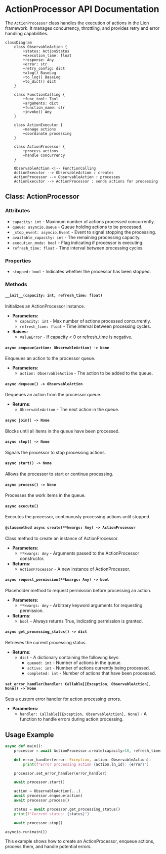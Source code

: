 # ActionProcessor API Documentation

The `ActionProcessor` class handles the execution of actions in the Lion framework. It manages concurrency, throttling, and provides retry and error handling capabilities.


```mermaid
classDiagram
    class ObservableAction {
        +status: ActionStatus
        +execution_time: float
        +response: Any
        +error: str
        +retry_config: dict
        +alog() BaseLog
        +to_log() BaseLog
        +to_dict() dict
    }

    class FunctionCalling {
        +func_tool: Tool
        +arguments: dict
        +function_name: str
        +invoke() Any
    }

    class ActionExecutor {
        +manage actions
        +coordinate processing
    }

    class ActionProcessor {
        +process actions
        +handle concurrency
    }

    ObservableAction <|-- FunctionCalling
    ActionExecutor --> ObservableAction : creates
    ActionProcessor --> ObservableAction : processes
    ActionExecutor --> ActionProcessor : sends actions for processing
```


## Class: ActionProcessor

### Attributes

- `capacity: int` - Maximum number of actions processed concurrently.
- `queue: asyncio.Queue` - Queue holding actions to be processed.
- `_stop_event: asyncio.Event` - Event to signal stopping the processing.
- `available_capacity: int` - The remaining processing capacity.
- `execution_mode: bool` - Flag indicating if processor is executing.
- `refresh_time: float` - Time interval between processing cycles.

### Properties

- `stopped: bool` - Indicates whether the processor has been stopped.

### Methods

#### `__init__(capacity: int, refresh_time: float)`

Initializes an ActionProcessor instance.

- **Parameters:**
  - `capacity: int` - Max number of actions processed concurrently.
  - `refresh_time: float` - Time interval between processing cycles.
- **Raises:**
  - `ValueError` - If capacity < 0 or refresh_time is negative.

#### `async enqueue(action: ObservableAction) -> None`

Enqueues an action to the processor queue.

- **Parameters:**
  - `action: ObservableAction` - The action to be added to the queue.

#### `async dequeue() -> ObservableAction`

Dequeues an action from the processor queue.

- **Returns:**
  - `ObservableAction` - The next action in the queue.

#### `async join() -> None`

Blocks until all items in the queue have been processed.

#### `async stop() -> None`

Signals the processor to stop processing actions.

#### `async start() -> None`

Allows the processor to start or continue processing.

#### `async process() -> None`

Processes the work items in the queue.

#### `async execute()`

Executes the processor, continuously processing actions until stopped.

#### `@classmethod async create(**kwargs: Any) -> ActionProcessor`

Class method to create an instance of ActionProcessor.

- **Parameters:**
  - `**kwargs: Any` - Arguments passed to the ActionProcessor constructor.
- **Returns:**
  - `ActionProcessor` - A new instance of ActionProcessor.

#### `async request_permission(**kwargs: Any) -> bool`

Placeholder method to request permission before processing an action.

- **Parameters:**
  - `**kwargs: Any` - Arbitrary keyword arguments for requesting permission.
- **Returns:**
  - `bool` - Always returns True, indicating permission is granted.

#### `async get_processing_status() -> dict`

Retrieves the current processing status.

- **Returns:**
  - `dict` - A dictionary containing the following keys:
    - `queued: int` - Number of actions in the queue.
    - `active: int` - Number of actions currently being processed.
    - `completed: int` - Number of actions that have been processed.

#### `set_error_handler(handler: Callable[[Exception, ObservableAction], None]) -> None`

Sets a custom error handler for action processing errors.

- **Parameters:**
  - `handler: Callable[[Exception, ObservableAction], None]` - A function to handle errors during action processing.

## Usage Example

```python
async def main():
    processor = await ActionProcessor.create(capacity=10, refresh_time=5)

    def error_handler(error: Exception, action: ObservableAction):
        print(f"Error processing action {action.ln_id}: {error}")

    processor.set_error_handler(error_handler)

    await processor.start()

    action = ObservableAction(...)
    await processor.enqueue(action)
    await processor.process()

    status = await processor.get_processing_status()
    print(f"Current status: {status}")

    await processor.stop()

asyncio.run(main())
```

This example shows how to create an ActionProcessor, enqueue actions, process them, and handle potential errors.
